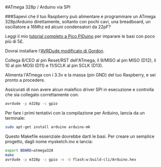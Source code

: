 <!--
---
name: Arduino SPI
description: Programma Arduino con le porte  SPI del Raspberry Pi
pin:
  19:
    name: MOSI
    direction: output
    active: high
    description: Master Out / Slave In
  21:
    name: MISO
    direction: input
    active: high
    description: Master In / Slave Out
  23:
    name: SCKL
    direction: output
    active: high
    description: Clock
  24:
    name: CE0
    direction: output
    active: high
    description: Arduino Reset
-->
#ATmega 328p / Arduino via SPI

###Sapevi che il tuo Raspberry può alimentare e programmare un ATmega 328p/Arduino direttamente, soltanto con pochi cavi, una breadboard, un oscillatore a 16Mhz ed alcuni condensatori da 22pF?

Leggi il mio [tutorial completo a Pico PiDuino](http://pi.gadgetoid.com/article/building-the-pico-piduino) per imparare le basi con poco più di 5&pound;.

Dovrai installare l'[AVRDude modificato di Gordon](https://projects.drogon.net/raspberry-pi/gertboard/arduino-ide-installation-isp/).

Collega 8/CEO al pin Reset/RST dell'ATmega, il 9/MISO al pin MISO (D12), il 10 al pin MOSI (D11) e 11/SCLK al pin SCLK (D13).

Alimenta l'ATmega con i 3.3v e la massa (pin GND) del tuo Raspberry, e sei pronto a procedere.

Assicurati di non avere alcun malefico driver SPI in esecuzione e controlla che sia collegato correttamente con:

```bash
avrdude -p m328p -c gpio
```

Per fare i primi tentativi con la compilazione per Arduino, lancia da un terminale:

```bash
sudo apt-get install arduino arduino-mk
```

Questo Makefile essenziale dovrebbe darti le basi. Per creare un semplice progetto, dagli nome mysketch.ino e lancia:

```bash
export BOARD=atmega328
make
avrdude -p m328p -c gpio -e -U flash:w:build-cli/Arduino.hex
```
